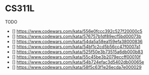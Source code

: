 # CS311L
TODO
- [] https://www.codewars.com/kata/556e0fccc392c527f20000c5
- [] https://www.codewars.com/kata/576757b1df89ecf5bd00073b
- [] https://www.codewars.com/kata/54da5a58ea159efa38000836
- [] https://www.codewars.com/kata/54bf1c2cd5b56cc47f0007a1
- [] https://www.codewars.com/kata/525f50e3b73515a6db000b83
- [] https://www.codewars.com/kata/55c45be3b2079eccff00010f
- [] https://www.codewars.com/kata/54b724efac3d5402db00065e
- [] https://www.codewars.com/kata/58f5c63f1e26ecda7e000029
